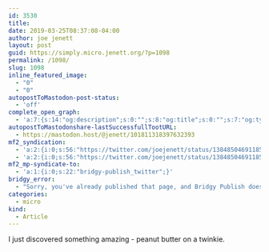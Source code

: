```yaml
---
id: 3530
title: 
date: 2019-03-25T08:37:08-04:00
author: joe jenett
layout: post
guid: https://simply.micro.jenett.org/?p=1098
permalink: /1098/
slug: 1098
inline_featured_image:
  - "0"
  - "0"
autopostToMastodon-post-status:
  - 'off'
complete_open_graph:
  - 'a:7:{s:14:"og:description";s:0:"";s:8:"og:title";s:0:"";s:7:"og:type";s:0:"";s:12:"twitter:card";s:7:"summary";s:15:"twitter:creator";s:0:"";s:19:"twitter:description";s:0:"";s:8:"og:image";s:0:"";}'
autopostToMastodonshare-lastSuccessfullTootURL:
  - https://mastodon.host/@jenett/101811318397632393
mf2_syndication:
  - 'a:2:{i:0;s:56:"https://twitter.com/joejenett/status/1384850469118517249";i:1;s:56:"https://twitter.com/joejenett/status/1110158753813487617";}'
  - 'a:2:{i:0;s:56:"https://twitter.com/joejenett/status/1384850469118517249";i:1;s:56:"https://twitter.com/joejenett/status/1110158753813487617";}'
mf2_mp-syndicate-to:
  - 'a:1:{i:0;s:22:"bridgy-publish_twitter";}'
bridgy_error:
  - "Sorry, you've already published that page, and Bridgy Publish doesn't support updating existing posts. Details: https://github.com/snarfed/bridgy/issues/84"
categories:
  - micro
kind:
  - Article
---
```

I just discovered something amazing - peanut butter on a twinkie.